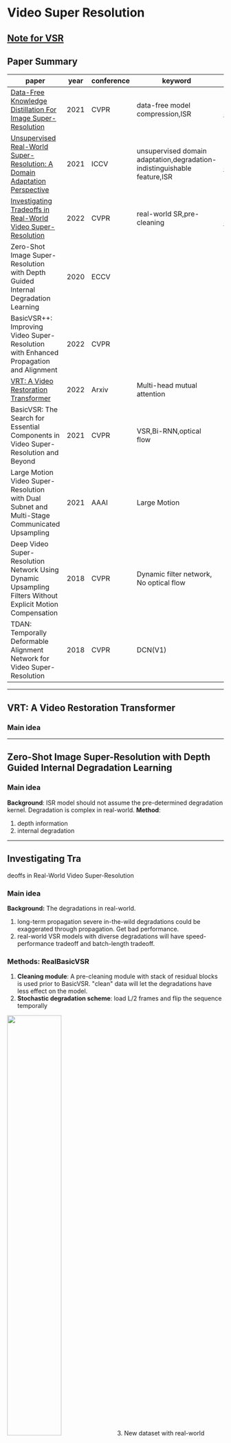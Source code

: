 # Video Super Resolution

## [Note for VSR](note.md)

## Paper Summary
paper|year|conference|keyword|link
-|-|-|-|-
[Data-Free Knowledge Distillation For Image Super-Resolution](#data-free-knowledge-distillation-for-image-super-resolution)|2021|CVPR|data-free model compression,ISR|[paper](https://openaccess.thecvf.com/content/CVPR2021/papers/Zhang_Data-Free_Knowledge_Distillation_for_Image_Super-Resolution_CVPR_2021_paper.pdf)  [code](https://github.com/twtygqyy/pytorch-vdsr)
[Unsupervised Real-World Super-Resolution: A Domain Adaptation Perspective](#unsupervised-real-world-super-resolution-a-domain-adaptation-perspective)|2021|ICCV|unsupervised domain adaptation,degradation-indistinguishable feature,ISR|[paper](https://openaccess.thecvf.com/content/ICCV2021/papers/Wang_Unsupervised_Real-World_Super-Resolution_A_Domain_Adaptation_Perspective_ICCV_2021_paper.pdf)  [code](https://github.com/anse3832/USR_DA)
[Investigating Tradeoffs in Real-World Video Super-Resolution](#investigating-tradeoffs-in-real-world-video-super-resolution)|2022|CVPR|real-world SR,pre-cleaning|[paper](https://arxiv.org/pdf/2111.12704.pdf)  [code](https://github.com/ckkelvinchan/RealBasicVSR)
Zero-Shot Image Super-Resolution with Depth Guided Internal Degradation Learning|2020|ECCV||[paper](https://scholar.google.com.hk/scholar_url?url=http://www.ecva.net/papers/eccv_2020/papers_ECCV/papers/123620256.pdf&hl=zh-CN&sa=X&ei=4gcvYueuOZLeyQTCm7PYCw&scisig=AAGBfm0x3gK1WIx2oAFhqUapa-xjjF4VQw&oi=scholarr)
|BasicVSR++: Improving Video Super-Resolution with Enhanced Propagation and Alignment|2022|CVPR||[paper](https://arxiv.org/pdf/2104.13371.pdf)|
[VRT: A Video Restoration Transformer](#vrt-a-video-restoration-transformer)|2022|Arxiv|Multi-head mutual attention|[paper](https://arxiv.org/abs/2201.12288)
BasicVSR: The Search for Essential Components in Video Super-Resolution and Beyond|2021|CVPR|VSR,Bi-RNN,optical flow|[paper](https://arxiv.org/abs/2012.02181)
Large Motion Video Super-Resolution with Dual Subnet and Multi-Stage Communicated Upsampling|2021|AAAI|Large Motion|[paper](https://arxiv.org/pdf/2103.11744.pdf)
Deep Video Super-Resolution Network Using Dynamic Upsampling Filters Without Explicit Motion Compensation|2018|CVPR|Dynamic filter network, No optical flow
TDAN: Temporally Deformable Alignment Network for Video Super-Resolution|2018|CVPR|DCN(V1)

****
## VRT: A Video Restoration Transformer


### Main idea

****
## Zero-Shot Image Super-Resolution with Depth Guided Internal Degradation Learning
### Main idea
**Background**: ISR model should not assume the pre-determined degradation kernel. Degradation is complex in real-world.
**Method**: 
1. depth information
2. internal degradation

****
## Investigating Tra
deoffs in Real-World Video Super-Resolution
### Main idea
**Background:** The degradations in real-world.
1. long-term propagation severe in-the-wild degradations could be exaggerated through propagation. Get bad performance.
2. real-world VSR models with diverse degradations will have speed-performance tradeoff and batch-length tradeoff.

### Methods: RealBasicVSR
1.  **Cleaning module**: A pre-cleaning module with stack of residual blocks is used prior to BasicVSR. "clean" data will let the degradations have less effect on the model. 
2.  **Stochastic degradation scheme**: load L/2 frames and flip the sequence temporally
<img src="image/5.jpg" width="50%" />
3.  New dataset with real-world videos.

**Experiment result:** Best in real-world dataset. 

### Highlight
1. Focus on the degradations in the VSR. Traditional degradation has many problems.
2. Pre-clean module for degradation.

### Problem
1. The new dataset are captured by a single camera. So it will have camera-specific degradations. It is not a general dataset for real-world.

### idea
1. degradation scheme is an important things for the VSR model.
2. Pre-clean the video.



****
## Unsupervised Real-World Super-Resolution: A Domain Adaptation Perspective
### Main idea
**Background**: Most methods in SR try to generate the low-resolution(LR) data from the high-resolution (HR) dataset to train their model. But the **degradation in the real world** is hard to predict. So they try to find the  **degradation-indistinguishable feature**.

**Method**: They use the **unsupervised domain adaptation** to avoid this problem. The dataset they used is the **unpaired real LR and real HR**, but no degradation prior. They decompose this task into **degradation-indistinguishable feature and degradation style**
1. **Feature Distribution Alignment** (figure a)
     - **learn degradation-indistinguishable feature**: they align the feature distribution of source and target LR data.
       - Encoder $E$: generate source and target feature($f_t$,$f_s$) map to fool the discriminator.
       - discriminator $D_f$:distinguish the domain of features
       - $G_{SR}$(Decoder): Reconstruct the source LR images into HR images.
2. **Feature Domain Regularization** 
   - **learn the degradation style in target domain** (figure b): 
     -  Target LR restoration loss (Black flow): Use the $G_t$ to restore the target LR image from target feature($x_{t\rightarrow t}$). Aim to **keep the shared feature space closer to target domain** .
     -  Target degradation style loss(Red flow): Use the $G_t$ to generate the source LR image from target feature($x_{s\rightarrow t}$). And then reuse the Encoder to train. Aim to **learn the degradation style of the target domain**
     -  Feature identity loss(Black thin flow): Use discriminator $D_t$ to **keep the degradation style of the target domain**.
   -  Reuse the $G_{SR}$ to generate the HR image of source data in target degradation style $y_{s\rightarrow t \rightarrow s}$. And then use $y_{s\rightarrow s}$ and $y_{s\rightarrow t \rightarrow s}$ to **train the HR reconstruction model in target degradation style** (right figure)

**Experiment result**: SOTA in blind/unsupervised methods on unpaired dataset. LPIPS performance is better than bicubic downsampling and Mixed degradation methods.

<img src="image/3.jpg" width="50%" /><img src="image/4.jpg" width="50%" />

### Highlight
1. Decompose the SR task into degradation-indistinguishable feature and degradation domain feature.
2. Metric: LPIPS



### Idea
1. Consider transfering this method to VSR. But the degradation style will always change in video. So this method can not be directly use.
2. How the model train. Read the code.

****

## Data-Free Knowledge Distillation For Image Super-Resolution
### Main idea
**Background**: privacy and transmission limitations

**Method**: Use the data-free compression approach in SISR. 
1. **Design a reconstruction loss for the SISR model.** Because the inputs and outputs of SR model should be in **similar distribution**. So they develop a new reconstruction loss in using this relation.
2. **Progressive Knowledge Distillation.** This mechanism will train a tiny network at first. Then they increase the number of layers and blocks gradually and train those new layers and blocks. In this way, the network can be trained easier and distill more information on intermediate features in teacher network.
   
**Experiment result**: they choose VDSR as the teacher model. The student model can achieve similar performance with the teacher model.
![](image/1.jpg)
### Highlight
1. Use the progressive distillation to solve the training difficulty of the deep network.
### Problem
1. the improvement of the progressive distillation is not significant. and they only do the ablation experiment in one dataset.
2. They did not compare the training time and parameters to show the compression.

<img src="image/2.jpg" width="50%" />

### Idea
1. In Data-Free Knowledge Distillation about VSR, we can also use the similar idea like the reconstruction loss in this paper. The inputs and outputs should be in similar distribution in the teacher model. But how to deal with the heavy model in VSR is a problem.